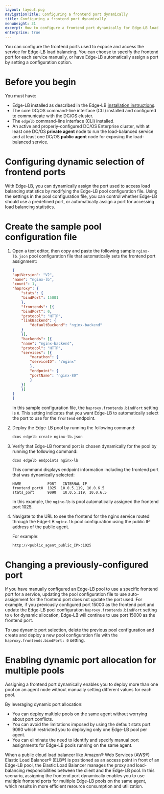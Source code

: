 ```yaml
---
layout: layout.pug
navigationTitle: Configuring a frontend port dynamically
title: Configuring a frontend port dynamically
menuWeight: 31
excerpt: How to configure a frontend port dynamically for Edge-LB load balancing
enterprise: true
---
```


You can configure the frontend ports used to expose and access the service for Edge-LB load balancing.  You can choose to specify the frontend port for each service manually, or have Edge-LB automatically assign a port by setting a configuration option.

# Before you begin
You must have:
* Edge-LB installed as described in the Edge-LB [installation instructions](/mesosphere/dcos/services/edge-lb/1.5/getting-started/installing).
* The core DC/OS command-line interface (CLI) installed and configured to communicate with the DC/OS cluster.
* The `edgelb` command-line interface (CLI) installed.
* An active and properly-configured DC/OS Enterprise cluster, with at least one DC/OS **private agent** node to run the load-balanced service and at least one DC/OS **public agent** node for exposing the load-balanced service.

# Configuring dynamic selection of frontend ports
With Edge-LB, you can dynamically assign the port used to access load balancing statistics by modifying the Edge-LB pool configuration file. Using the settings in the pool configuration file, you can control whether Edge-LB should use a predefined port, or automatically assign a port for accessing load balancing statistics.

# Create the sample pool configuration file
1. Open a text editor, then copy and paste the following sample `nginx-lb.json` pool configuration file that automatically sets the frontend port assignment:

    ```json
    {
    "apiVersion": "V2",
    "name": "nginx-lb",
    "count": 1,
    "haproxy": {
        "stats": {
        "bindPort": 15001
        },
        "frontends": [{
        "bindPort": 0,
        "protocol": "HTTP",
        "linkBackend": {
            "defaultBackend": "nginx-backend"
        }
        }],
        "backends": [{
        "name": "nginx-backend",
        "protocol": "HTTP",
        "services": [{
            "marathon": {
            "serviceID": "/nginx"
            },
            "endpoint": {
            "portName": "nginx-80"
            }
        }]
        }]
    }
    }
    ```
    In this sample configuration file, the `haproxy.frontends.bindPort` setting is `0`. This setting indicates that you want Edge-LB to automatically select the port to use for the `frontend` endpoint.

1. Deploy the Edge-LB pool by running the following command:

    ```bash
    dcos edgelb create nginx-lb.json
    ```

1. Verify that Edge-LB frontend port is chosen dynamically for the pool by running the following command:

    ```
    dcos edgelb endpoints nginx-lb
    ```

    This command displays endpoint information including the frontend port that was dynamically selected:

    ```
    NAME            PORT   INTERNAL IP           
    frontend_port0  1025  10.0.5.119, 10.0.6.5  
    stats_port      9090   10.0.5.119, 10.0.6.5
    ```

    In this example, the `nginx-lb` is pool automatically assigned the frontend port 1025.

1. Navigate to the URL to see the frontend for the nginx service routed through the Edge-LB `nginx-lb` pool configuration using the public IP address of the public agent.

    For example:

    ```
    http://<public_agent_public_IP>:1025
    ```
# Changing a previously-configured port
If you have manually configured an Edge-LB pool to use a specific frontend port for a service, updating the pool configuration file to use auto-assignment for the frontend port does not update the port used. For example, if you previously configured port 15000 as the frontend port and update the Edge-LB pool configuration `haproxy.frontends.bindPort` setting to `0` for dynamic allocation, Edge-LB will continue to use port 15000 as the frontend port.

To use dynamic port selection, delete the previous pool configuration and create and deploy a new pool configuration file with the `haproxy.frontends.bindPort: 0` setting.

# Enabling dynamic port allocation for multiple pools
Assigning a frontend port dynamically enables you to deploy more than one pool on an agent node without manually setting different values for each pool.  

By leveraging dynamic port allocation:
- You can deploy multiple pools on the same agent without worrying about port conflicts.
- You can avoid the limitations imposed by using the default stats port 9090 which restricted you to deploying only one Edge-LB pool per agent. 
- You can eliminate the need to identify and specify manual port assignments for Edge-LB pools running on the same agent.

When a public cloud load balancer like Amazon&reg; Web Services (AWS&reg;) Elastic Load Balancer&reg; (ELB&reg;) is positioned as an access point in front of an Edge-LB pool, the Elastic Load Balancer manages the proxy and load-balancing responsibilities between the client and the Edge-LB pool. In this scenario, assigning the frontend port dynamically enables you to use multiple frontend ports for multiple Edge-LB pools on the same agent, which results in more efficient resource consumption and utilization.
